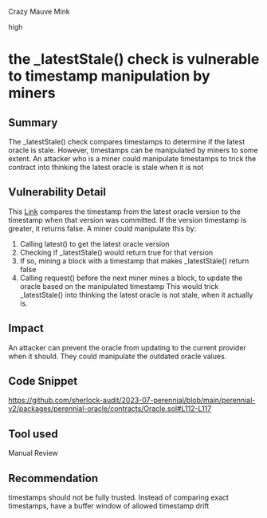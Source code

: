 Crazy Mauve Mink

high

# the _latestStale() check is vulnerable to timestamp manipulation by miners
## Summary
The _latestStale() check compares timestamps to determine if the latest oracle is stale. However, timestamps can be manipulated by miners to some extent. An attacker who is a miner could manipulate timestamps to trick the contract into thinking the latest oracle is stale when it is not
## Vulnerability Detail
This  [Link](https://github.com/sherlock-audit/2023-07-perennial/blob/main/perennial-v2/packages/perennial-oracle/contracts/Oracle.sol#L112-L117) compares the timestamp from the latest oracle version to the timestamp when that version was committed. If the version timestamp is greater, it returns false.
A miner could manipulate this by:
1. Calling latest() to get the latest oracle version
2. Checking if _latestStale() would return true for that version
3. If so, mining a block with a timestamp that makes _latestStale() return false
4. Calling request() before the next miner mines a block, to update the oracle based on the manipulated timestamp
This would trick _latestStale() into thinking the latest oracle is not stale, when it actually is.

## Impact
An attacker can prevent the oracle from updating to the current provider when it should. They could manipulate the outdated oracle values.
## Code Snippet
https://github.com/sherlock-audit/2023-07-perennial/blob/main/perennial-v2/packages/perennial-oracle/contracts/Oracle.sol#L112-L117
## Tool used

Manual Review

## Recommendation
timestamps should not be fully trusted. Instead of comparing exact timestamps, have a buffer window of allowed timestamp drift